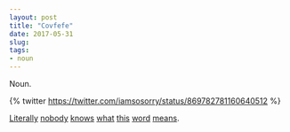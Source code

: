 ```yaml
---
layout: post
title: "Covfefe"
date: 2017-05-31
slug:
tags:
- noun
---
```


Noun.

{% twitter https://twitter.com/iamsosorry/status/869782781160640512 %}

[Literally](https://www.nytimes.com/2017/05/31/us/politics/covfefe-trump-twitter.html?_r=0) [nobody](https://twitter.com/NPR/status/869917543032647681?ref_src=twsrc%5Egoogle%7Ctwcamp%5Eserp%7Ctwgr%5Etweet) [knows](https://www.wired.com/2017/05/internet-defines-covfefe/) [what](https://twitter.com/MerriamWebster/status/869782666572443648?ref_src=twsrc%5Etfw&ref_url=https%3A%2F%2Fwww.usatoday.com%2Fstory%2Fnews%2Fpolitics%2Fonpolitics%2F2017%2F05%2F31%2Fwhat-is-covfefe-not-even-merriam-webster-can-explain-donald-trumps-tweet%2F357486001%2F) [this](https://twitter.com/realdonaldtrump/status/869858333477523458) [word](https://www.facebook.com/TinySnekComics/photos/a.1121694404567765.1073741828.1121689424568263/1489909634412905/?type=3&theater) [means](http://nerdist.com/a-roundup-of-the-best-cofveve-memes-and-jokes-on-twitter/).
